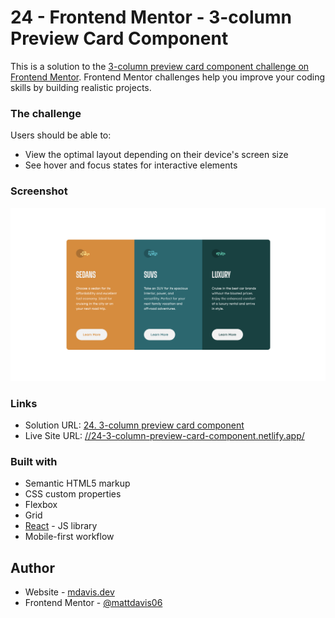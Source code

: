 # 24 - Frontend Mentor - 3-column Preview Card Component

This is a solution to the [3-column preview card component challenge on Frontend Mentor](https://www.frontendmentor.io/challenges/3column-preview-card-component-pH92eAR2-). Frontend Mentor challenges help you improve your coding skills by building realistic projects.

### The challenge

Users should be able to:

- View the optimal layout depending on their device's screen size
- See hover and focus states for interactive elements

### Screenshot

![](./screenshot.jpg)

### Links

- Solution URL: [24. 3-column preview card component](https://github.com/mattdavis06/Frontend-Mentor-Projects/tree/main/24.%203-column-preview-card-component)
- Live Site URL: [//24-3-column-preview-card-component.netlify.app/](https://24-3-column-preview-card-component.netlify.app/)

### Built with

- Semantic HTML5 markup
- CSS custom properties
- Flexbox
- Grid
- [React](https://reactjs.org/) - JS library
- Mobile-first workflow

## Author

- Website - [mdavis.dev](https://www.mdavis.dev)
- Frontend Mentor - [@mattdavis06](https://www.frontendmentor.io/profile/mattdavis06)
